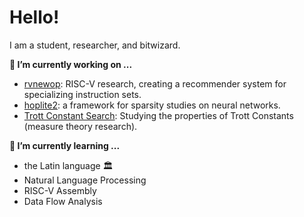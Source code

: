 # Hello!
I am a student, researcher, and bitwizard.

**🔭 I’m currently working on ...**
 - [rvnewop](https://github.com/riscv-newop/riscv-newop): RISC-V research, creating a recommender system for specializing instruction sets.
 - [hoplite2](https://github.com/prydt/hoplite2): a framework for sparsity studies on neural networks.
 - [Trott Constant Search](https://github.com/prydt/trott-constant-search): Studying the properties of Trott Constants (measure theory research).

**🌱 I’m currently learning ...**
 - the Latin language 🏛️
 - Natural Language Processing
 - RISC-V Assembly
 - Data Flow Analysis

<!--
**prydt/prydt** is a ✨ _special_ ✨ repository because its `README.md` (this file) appears on your GitHub profile.

Here are some ideas to get you started:

- 👯 I’m looking to collaborate on ...
- 🤔 I’m looking for help with ...
- 💬 Ask me about ...
- 📫 How to reach me: ...
- 😄 Pronouns: ...
- ⚡ Fun fact: ...
-->
